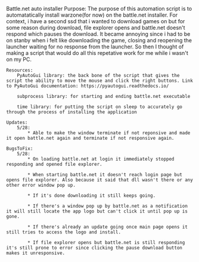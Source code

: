 Battle.net auto installer
    Purpose:
        The purpose of this automation script is to automatatically install warzone(for now) on the battle.net installer. For context, i have a second ssd that i wanted to download games on but for some reason during download, file explorer opens and battle.net doesn't respond which pauses the download. It became annoying since i had to be on stanby when i felt like downloading the game, closing and reopening the launcher waiting for no response from the launcher. So then I thought of making a script that would do all this repetative work for me while i wasn't on my PC.
    
    Resources:
        PyAutoGui library: the back bone of the script that gives the script the ability to move the mouse and click the right buttons. Link to PyAutoGui documentation: https://pyautogui.readthedocs.io/

        subprocess library: for starting and ending battle.net executable

        time library: for putting the script on sleep to accurately go through the process of installing the application
    
    Updates:
        5/28:
            * Able to make the window terminate if not reponsive and made it open battle.net again and terminate if not responsive again.

    BugsToFix:
        5/28:
            * On loading battle.net at login it immediately stopped responding and opened file explorer.

            * When starting battle.net it doesn't reach login page but opens file explorer. Also because it said that dll wasn't there or any other error window pop up.

            * If it's done downloading it still keeps going.

            * If there's a window pop up by battle.net as a notification it will still locate the app logo but can't click it until pop up is gone.

            * If there's already an update going once main page opens it still tries to access the logo and install.

            * If file explorer opens but battle.net is still responding it's still prone to error since clicking the pause download button makes it unresponsive.


